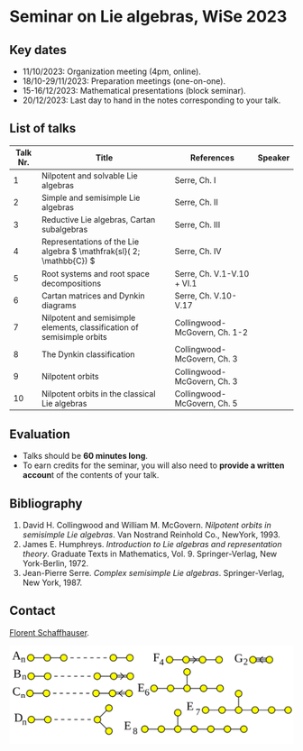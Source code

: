 # Seminar on Lie algebras, WiSe 2023

## Key dates

- 11/10/2023: Organization meeting (4pm, online).
- 18/10-29/11/2023: Preparation meetings (one-on-one).
- 15-16/12/2023: Mathematical presentations (block seminar).
- 20/12/2023: Last day to hand in the notes corresponding to your talk.

## List of talks

| Talk Nr. | Title | References | Speaker |
| -- | -- | -- | -- |
| 1   | Nilpotent and solvable Lie algebras | Serre, Ch. I |   |
| 2   | Simple and semisimple Lie algebras | Serre, Ch. II |   |
| 3   | Reductive Lie algebras, Cartan subalgebras | Serre, Ch. III |
| 4   | Representations of the Lie algebra $ \mathfrak{sl}( 2; \mathbb{C}) $ | Serre, Ch. IV |
| 5   | Root systems and root space decompositions | Serre, Ch. V.1-V.10 + VI.1|
| 6   | Cartan matrices and Dynkin diagrams | Serre, Ch. V.10-V.17 |
| 7   | Nilpotent and semisimple elements, classification of semisimple orbits | Collingwood-McGovern, Ch. 1-2 |
| 8 | The Dynkin classification | Collingwood-McGovern, Ch. 3 |
| 9 | Nilpotent orbits | Collingwood-McGovern, Ch. 3 |
| 10 | Nilpotent orbits in the classical Lie algebras | Collingwood-McGovern, Ch. 5 |

## Evaluation

- Talks should be **60 minutes long**.
- To earn credits for the seminar, you will also need to **provide a written accoun**t of the contents of your talk.

## Bibliography

1. David H. Collingwood and William M. McGovern. *Nilpotent orbits in  semisimple Lie algebras*. Van Nostrand Reinhold Co., NewYork, 1993.
2. James E. Humphreys. *Introduction to Lie algebras and representation theory*. Graduate Texts in Mathematics, Vol. 9. Springer-Verlag, New York-Berlin, 1972.
3. Jean-Pierre Serre. *Complex semisimple Lie algebras*. Springer-Verlag, New York, 1987.

## Contact

[Florent Schaffhauser](https://matematiflo.github.io).

![[Finite Dynkin diagrams](https://en.wikipedia.org/wiki/Dynkin_diagram)](Dynkin.svg)
